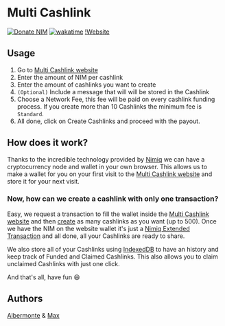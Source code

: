# Multi Cashlink

[![Donate NIM](https://www.nimiq.com/accept-donations/img/donationBtnImg/orange-small.svg)](https://wallet.nimiq.com/nimiq:NQ65GS91H8CSQFAN1EVSUK3GX7PLL9N1X4KC)
[![wakatime](https://wakatime.com/badge/github/Albermonte/Nimiq-Multi-Cashlink.svg)](https://wakatime.com/badge/github/Albermonte/Nimiq-Multi-Cashlink)
[!Website](https://img.shields.io/website?down_message=Offline&up_message=Online&url=https%3A%2F%2Fcashlinks.shortnim.me%2F)

## Usage

1. Go to [Multi Cashlink website](https://cashlinks.shortnim.me/)
2. Enter the amount of NIM per cashlink
3. Enter the amount of cashlinks you want to create
4. `(Optional)` Include a message that will will be stored in the Cashlink
5. Choose a Network Fee, this fee will be paid on every cashlink funding process.
   If you create more than 10 Cashlinks the minimum fee is `Standard`.
6. All done, click on Create Cashlinks and proceed with the payout.

## How does it work?

Thanks to the incredible technology provided by [Nimiq](https://www.nimiq.com/) we can have a cryptocurrency node and wallet in your own browser. This allows us to make a wallet for you on your first visit to the [Multi Cashlink website](https://cashlinks.shortnim.me/) and store it for your next visit.

### Now, how can we create a cashlink with only one transaction?

Easy, we request a transaction to fill the wallet inside the [Multi Cashlink website](https://cashlinks.shortnim.me/) and then [create](https://github.com/Albermonte/Nimiq-Multi-Cashlink/blob/740887e6250edfce7a5d55fb03086b65ecab6068/src/services/Nimiq.ts#L115) as many cashlinks as you want (up to 500).
Once we have the NIM on the website wallet it's just a [Nimiq Extended Transaction](https://github.com/Albermonte/Nimiq-Multi-Cashlink/blob/740887e6250edfce7a5d55fb03086b65ecab6068/src/services/Nimiq.ts#L157) and all done, all your Cashlinks are ready to share.

We also store all of your Cashlinks using [IndexedDB](https://developer.mozilla.org/es/docs/Web/API/IndexedDB_API) to have an history and keep track of Funded and Claimed Cashlinks. This also allows you to claim unclaimed Cashlinks with just one click.

And that's all, have fun 😄

## Authors

[Albermonte](https://github.com/Albermonte) & [Max](https://github.com/onmax)

